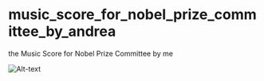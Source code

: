 # music_score_for_nobel_prize_committee_by_andrea
the Music Score for Nobel Prize Committee by me


![Alt-text](https://res.cloudinary.com/duse2sckn/image/upload/v1733070629/New_Note_scmrh3.jpg)
